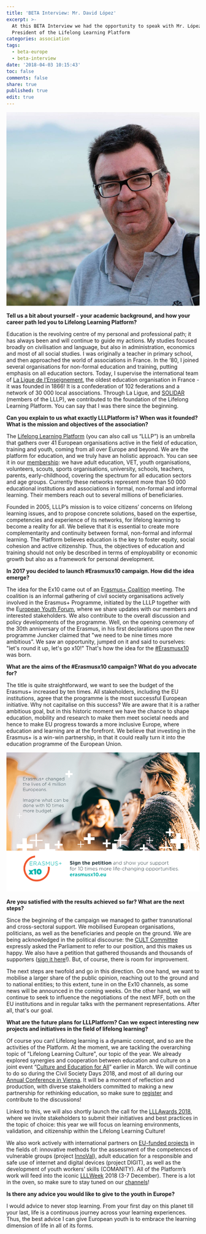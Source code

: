 ```yaml
---
title: 'BETA Interview: Mr. David López'
excerpt: >-
  At this BETA Interview we had the opportunity to speak with Mr. López,
  President of the Lifelong Learning Platform
categories: association
tags:
  - beta-europe
  - beta-interview
date: '2018-04-03 10:15:43'
toc: false
comments: false
share: true
published: true
edit: true
---
```

![null](/assets/images/11234.png)

**Tell us a bit about yourself - your academic background, and how your career path led you to Lifelong Learning Platform?**

Education is the revolving centre of my personal and professional path; it has always been and will continue to guide my actions. My studies focused broadly on civilisation and language, but also in administration, economics and most of all social studies. I was originally a teacher in primary school, and then approached the world of associations in France. In the ‘80, I joined several organisations for non-formal education and training, putting emphasis on all education sectors. Today, I supervise the international team of [La Ligue de l’Enseignement](https://laligue.org/), the oldest education organisation in France - it was founded in 1866! It is a confederation of 102 federations and a network of 30 000 local associations. Through La Ligue, and [SOLIDAR](http://lllplatform.eu/who-we-are/members-and-partners/solidar/) (members of the LLLP), we contributed to the foundation of the Lifelong Learning Platform. You can say that I was there since the beginning. 

**Can you explain to us what exactly LLLPlatform is? When was it founded? What is the mission and objectives of the association?**

The [Lifelong Learning Platform](http://lllplatform.eu/) (you can also call us “LLLP”) is an umbrella that gathers over 41 European organisations active in the field of education, training and youth, coming from all over Europe and beyond. We are the platform for education, and we truly have an holistic approach. You can see it in our [membership](http://lllplatform.eu/who-we-are/members-and-partners/): we have adult education, VET, youth organisations, volunteers, scouts, sports organisations, university, schools, teachers, parents, early-childhood, covering the spectrum for all education sectors and age groups. Currently these networks represent more than 50 000 educational institutions and associations in formal, non-formal and informal learning. Their members reach out to several millions of beneficiaries.

Founded in 2005, LLLP’s mission is to voice citizens’ concerns on lifelong learning issues, and to propose concrete solutions, based on the expertise, competencies and experience of its networks, for lifelong learning to become a reality for all. We believe that it is essential to create more complementarity and continuity between formal, non-formal and informal learning. The Platform believes education is the key to foster equity, social cohesion and active citizenship. Thus, the objectives of education and training should not only be described in terms of employability or economic growth but also as a framework for personal development.

**In 2017 you decided to launch #Erasmusx10 campaign. How did the idea emerge?**

The idea for the Ex10 came out of an  E[rasmus+ Coalition](http://lllplatform.eu/what-we-do/erasmus-coalition/) meeting. The coalition is an informal gathering of civil society organisations actively involved in the Erasmus+ Programme, initiated by the LLLP together with the E[uropean Youth Forum](http://www.youthforum.org/), where we share updates with our members and interested stakeholders. We also contribute to the overall discussion and policy developments of the programme. Well, on the opening ceremony of the 30th anniversary of the Erasmus, in his first declarations upon the new programme Juncker claimed that "we need to be nine times more ambitious”. We saw an opportunity, jumped on it and said to ourselves: "let's round it up, let's go x10!" That's how the idea for the [\#Erasmusx10](http://erasmusx10.eu/) was born.

**What are the aims of the  #Erasmusx10 campaign? What do you advocate for?** 

The title is quite straightforward, we want to see the budget of the Erasmus+ increased by ten times. All stakeholders, including the EU institutions, agree that the programme is the most successful European initiative. Why not capitalise on this success? We are aware that it is a rather ambitious goal, but in this historic moment we have the chance to shape education, mobility and research to make them meet societal needs and hence to make EU progress towards a more inclusive Europe, where education and learning are at the forefront. We believe that investing in the Erasmus+ is a win-win partnership, in that it could really turn it into the education programme of the European Union.

![](/assets/images/456.png)

**Are you satisfied with the results achieved so far? What are the next steps?**

Since the beginning of the campaign we managed to gather transnational and cross-sectoral support. We mobilised European organisations, politicians, as well as the beneficiaries and people on the ground. We are being acknowledged in the political discourse: the [CULT Committee](http://www.europarl.europa.eu/sides/getDoc.do?pubRef=-%2F%2FEP%2F%2FNONSGML%2BCOMPARL%2BPE-610.693%2B02%2BDOC%2BPDF%2BV0%2F%2FEN) expressly asked the Parliament to refer to our position, and this makes us happy. We also have a petition that gathered thousands and thousands of supporters ([sign it here](https://www.change.org/p/council-of-the-european-union-increase-the-erasmus-budget-by-ten-times?utm_source=embedded_petition_view)!). But, of course, there is room for improvement.

The next steps are twofold and go in this direction. On one hand, we want to mobilise a larger share of the public opinion, reaching out to the ground and to national entities; to this extent, tune in on the Ex10 channels, as some news will be announced in the coming weeks. On the other hand, we will continue to seek to influence the negotiations of the next MFF, both on the EU institutions and in regular talks with the permanent representations. After all, that's our goal.

**What are the future plans for LLLPlatform? Can we expect interesting new projects and initiatives in the field of lifelong learning?**

Of course you can! Lifelong learning is a dynamic concept, and so are the activities of the Platform. At the moment, we are tackling the overarching topic of "Lifelong Learning Culture", our topic of the year. We already explored synergies and cooperation between education and culture on a joint event “[Culture and Education for All](http://lllplatform.eu/news/press-release-culture-education/)” earlier in March. We will continue to do so during the Civil Society Days 2018, and most of all during our [Annual Conference in Vienna](http://lllplatform.eu/events/annual-conferences/annual-conference-2018/). It will be a moment of reflection and production, with diverse stakeholders committed to making a new partnership for rethinking education, so make sure to [register](https://www.brownpapertickets.com/event/3369818) and contribute to the discussions!

Linked to this, we will also shortly launch the call for the [LLLAwards 2018](http://lllplatform.eu/what-we-do/lll-awards/), where we invite stakeholders to submit their initiatives and best practices in the topic of choice: this year we will focus on learning environments, validation, and citizenship within the Lifelong Learning Culture!

We also work actively with international partners on [EU-funded projects](http://lllplatform.eu/what-we-do/eu-projects/) in the fields of: innovative methods for the assessment of the competences of vulnerable groups (project [InnoVal](http://inno-val.eu/)), adult education for a responsible and safe use of internet and digital devices (project DIGIT), as well as the development of youth workers’ skills (COMANITY). All of the Platform’s work will feed into the iconic [LLLWeek](http://lllplatform.eu/events/lll-week/) 2018 (3-7 December). There is a lot in the oven, so make sure to stay tuned on our [channels](https://twitter.com/lllplatform?lang=en)! 

**Is there any advice you would like to give to the youth in Europe?**

I would advice to never stop learning. From your first day on this planet till your last, life is a continuous journey across your learning experiences. Thus, the best advice I can give European youth is to embrace the learning dimension of life in all of its forms.
